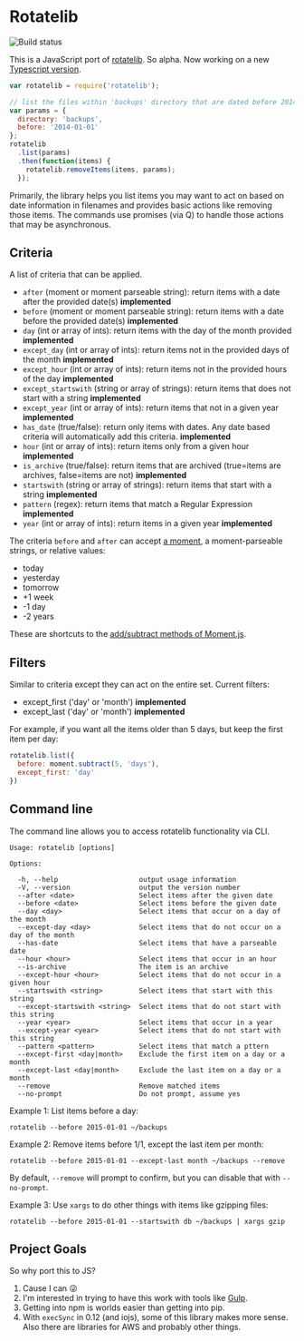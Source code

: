 # Rotatelib

<img src="https://travis-ci.org/robballou/js-rotatelib.svg" alt="Build status" />

This is a JavaScript port of [rotatelib](https://github.com/robballou/rotatelib). So alpha. Now working on a new [Typescript version](/robballou/js-rotatelib/tree/main).

```javascript
var rotatelib = require('rotatelib');

// list the files within 'backups' directory that are dated before 2014-01-01
var params = {
  directory: 'backups',
  before: '2014-01-01'
};
rotatelib
  .list(params)
  .then(function(items) {
    rotatelib.removeItems(items, params);
  });
```

Primarily, the library helps you list items you may want to act on based on date information in filenames and provides basic actions like removing those items. The commands use promises (via Q) to handle those actions that may be asynchronous.

## Criteria

A list of criteria that can be applied.

- `after` (moment or moment parseable string): return items with a date after the provided date(s) **implemented**
- `before` (moment or moment parseable string): return items with a date before the provided date(s) **implemented**
- `day` (int or array of ints): return items with the day of the month provided **implemented**
- `except_day` (int or array of ints): return items not in the provided days of the month **implemented**
- `except_hour` (int or array of ints): return items not in the provided hours of the day **implemented**
- `except_startswith` (string or array of strings): return items that does not start with a string **implemented**
- `except_year` (int or array of ints): return items that not in a given year **implemented**
- `has_date` (true/false): return only items with dates. Any date based criteria will automatically add this criteria. **implemented**
- `hour` (int or array of ints): return items only from a given hour **implemented**
- `is_archive` (true/false): return items that are archived (true=items are archives, false=items are not) **implemented**
- `startswith` (string or array of strings): return items that start with a string **implemented**
- `pattern` (regex): return items that match a Regular Expression **implemented**
- `year` (int or array of ints): return items in a given year **implemented**

The criteria `before` and `after` can accept [a moment](http://momentjs.com), a moment-parseable strings, or relative values:

- today
- yesterday
- tomorrow
- +1 week
- -1 day
- -2 years

These are shortcuts to the [add/subtract methods of Moment.js](http://momentjs.com/docs/#/manipulating/).

## Filters

Similar to criteria except they can act on the entire set. Current filters:

- except_first ('day' or 'month') **implemented**
- except_last ('day' or 'month') **implemented**

For example, if you want all the items older than 5 days, but keep the first item per day:

```javascript
rotatelib.list({
  before: moment.subtract(5, 'days'),
  except_first: 'day'
})
```

## Command line

The command line allows you to access rotatelib functionality via CLI.

```
Usage: rotatelib [options]

Options:

  -h, --help                    output usage information
  -V, --version                 output the version number
  --after <date>                Select items after the given date
  --before <date>               Select items before the given date
  --day <day>                   Select items that occur on a day of the month
  --except-day <day>            Select items that do not occur on a day of the month
  --has-date                    Select items that have a parseable date
  --hour <hour>                 Select items that occur in an hour
  --is-archive                  The item is an archive
  --except-hour <hour>          Select items that do not occur in a given hour
  --startswith <string>         Select items that start with this string
  --except-startswith <string>  Select items that do not start with this string
  --year <year>                 Select items that occur in a year
  --except-year <year>          Select items that do not start with this string
  --pattern <pattern>           Select items that match a pttern
  --except-first <day|month>    Exclude the first item on a day or a month
  --except-last <day|month>     Exclude the last item on a day or a month
  --remove                      Remove matched items
  --no-prompt                   Do not prompt, assume yes
```

Example 1: List items before a day:

    rotatelib --before 2015-01-01 ~/backups

Example 2: Remove items before 1/1, except the last item per month:

    rotatelib --before 2015-01-01 --except-last month ~/backups --remove

By default, `--remove` will prompt to confirm, but you can disable that with `--no-prompt`.

Example 3: Use `xargs` to do other things with items like gzipping files:

    rotatelib --before 2015-01-01 --startswith db ~/backups | xargs gzip

## Project Goals

So why port this to JS?

1. Cause I can :stuck_out_tongue_winking_eye:
1. I'm interested in trying to have this work with tools like [Gulp](http://gulpjs.com).
1. Getting into npm is worlds easier than getting into pip.
1. With `execSync` in 0.12 (and iojs), some of this library makes more sense. Also there are libraries for AWS and probably other things.
